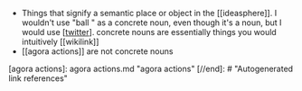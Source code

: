 - Things that signify a semantic place or object in the [[ideasphere]]. I wouldn't use "ball " as a concrete noun, even though it's a noun, but I would use [[twitter]]. concrete nouns are essentially things you would intuitively [[wikilink]]
- [[agora actions]] are not concrete nouns

[//begin]: # "Autogenerated link references for markdown compatibility"
[twitter]: twitter.md "twitter"
[agora actions]: agora actions.md "agora actions"
[//end]: # "Autogenerated link references"